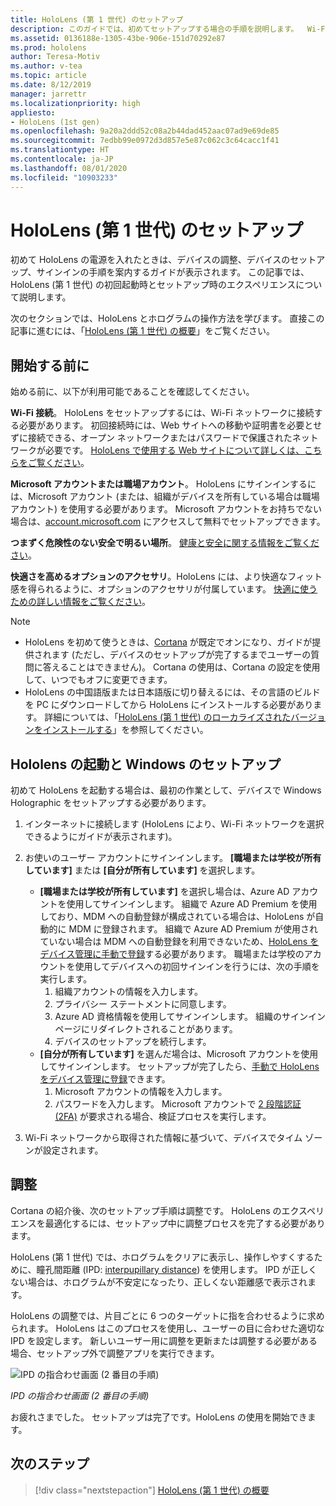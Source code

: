 ```yaml
---
title: HoloLens (第 1 世代) のセットアップ
description: このガイドでは、初めてセットアップする場合の手順を説明します。  Wi-Fi ネットワークと、Microsoft アカウント (MSA) または Azure Active Directory (Azure AD) アカウントが必要になります。
ms.assetid: 0136188e-1305-43be-906e-151d70292e87
ms.prod: hololens
author: Teresa-Motiv
ms.author: v-tea
ms.topic: article
ms.date: 8/12/2019
manager: jarrettr
ms.localizationpriority: high
appliesto:
- HoloLens (1st gen)
ms.openlocfilehash: 9a20a2ddd52c08a2b44dad452aac07ad9e69de85
ms.sourcegitcommit: 7edbb99e0972d3d857e5e87c062c3c64cacc1f41
ms.translationtype: HT
ms.contentlocale: ja-JP
ms.lasthandoff: 08/01/2020
ms.locfileid: "10903233"
---
```

# HoloLens (第 1 世代) のセットアップ

初めて HoloLens の電源を入れたときは、デバイスの調整、デバイスのセットアップ、サインインの手順を案内するガイドが表示されます。  この記事では、HoloLens (第 1 世代) の初回起動時とセットアップ時のエクスペリエンスについて説明します。

次のセクションでは、HoloLens とホログラムの操作方法を学びます。 直接この記事に進むには、「[HoloLens (第 1 世代) の概要](hololens1-basic-usage.md)」をご覧ください。

## 開始する前に

始める前に、以下が利用可能であることを確認してください。

**Wi-Fi 接続**。 HoloLens をセットアップするには、Wi-Fi ネットワークに接続する必要があります。 初回接続時には、Web サイトへの移動や証明書を必要とせずに接続できる、オープン ネットワークまたはパスワードで保護されたネットワークが必要です。 [HoloLens で使用する Web サイトについて詳しくは、こちらをご覧ください](hololens-offline.md)。

**Microsoft アカウントまたは職場アカウント**。 HoloLens にサインインするには、Microsoft アカウント (または、組織がデバイスを所有している場合は職場アカウント) を使用する必要があります。 Microsoft アカウントをお持ちでない場合は、[account.microsoft.com](https://account.microsoft.com) にアクセスして無料でセットアップできます。

**つまずく危険性のない安全で明るい場所**。 [健康と安全に関する情報をご覧ください](https://go.microsoft.com/fwlink/p/?LinkId=746661)。

**快適さを高めるオプションのアクセサリ**。HoloLens には、より快適なフィット感を得られるように、オプションのアクセサリが付属しています。 [快適に使うための詳しい情報をご覧ください](https://support.microsoft.com/help/12632/hololens-fit-your-hololens)。

> [!NOTE]
>  
> - HoloLens を初めて使うときは、[Cortana](hololens-cortana.md) が既定でオンになり、ガイドが提供されます (ただし、デバイスのセットアップが完了するまでユーザーの質問に答えることはできません)。 Cortana の使用は、Cortana の設定を使用して、いつでもオフに変更できます。
> - HoloLens の中国語版または日本語版に切り替えるには、その言語のビルドを PC にダウンロードしてから HoloLens にインストールする必要があります。 詳細については、「[HoloLens (第 1 世代) のローカライズされたバージョンをインストールする](hololens1-install-localized.md)」を参照してください。

## Hololens の起動と Windows のセットアップ

初めて HoloLens を起動する場合は、最初の作業として、デバイスで Windows Holographic をセットアップする必要があります。

1. インターネットに接続します (HoloLens により、Wi-Fi ネットワークを選択できるようにガイドが表示されます)。

1. お使いのユーザー アカウントにサインインします。 **[職場または学校が所有しています]** または **[自分が所有しています]** を選択します。
    - **[職場または学校が所有しています]** を選択し場合は、Azure AD アカウントを使用してサインインします。 組織で Azure AD Premium を使用しており、MDM への自動登録が構成されている場合は、HoloLens が自動的に MDM に登録されます。 組織で Azure AD Premium が使用されていない場合は MDM への自動登録を利用できないため、[HoloLens をデバイス管理に手動で登録](hololens-enroll-mdm.md#different-ways-to-enroll)する必要があります。 職場または学校のアカウントを使用してデバイスへの初回サインインを行うには、次の手順を実行します。
        1. 組織アカウントの情報を入力します。
        1. プライバシー ステートメントに同意します。
        1. Azure AD 資格情報を使用してサインインします。 組織のサインイン ページにリダイレクトされることがあります。
        1. デバイスのセットアップを続行します。
    - **[自分が所有しています]** を選んだ場合は、Microsoft アカウントを使用してサインインします。 セットアップが完了したら、[手動で HoloLens をデバイス管理に登録](hololens-enroll-mdm.md#different-ways-to-enroll)できます。
        1. Microsoft アカウントの情報を入力します。
        1. パスワードを入力します。 Microsoft アカウントで [2 段階認証 (2FA)](https://blogs.technet.microsoft.com/microsoft_blog/2013/04/17/microsoft-account-gets-more-secure/) が要求される場合、検証プロセスを実行します。

1. Wi-Fi ネットワークから取得された情報に基づいて、デバイスでタイム ゾーンが設定されます。

## 調整

Cortana の紹介後、次のセットアップ手順は調整です。 HoloLens のエクスペリエンスを最適化するには、セットアップ中に調整プロセスを完了する必要があります。

HoloLens (第 1 世代) では、ホログラムをクリアに表示し、操作しやすくするために、瞳孔間距離 (IPD: [interpupillary distance](https://en.wikipedia.org/wiki/Interpupillary_distance)) を使用します。 IPD が正しくない場合は、ホログラムが不安定になったり、正しくない距離感で表示されます。

HoloLens の調整では、片目ごとに 6 つのターゲットに指を合わせるように求められます。 HoloLens はこのプロセスを使用し、ユーザーの目に合わせた適切な IPD を設定します。 新しいユーザー用に調整を更新または調整する必要がある場合、セットアップ外で調整アプリを実行できます。

![IPD の指合わせ画面 (2 番目の手順)](./images/ipd-finger-alignment-300px.jpg)

*IPD の指合わせ画面 (2 番目の手順)*

お疲れさまでした。 セットアップは完了です。HoloLens の使用を開始できます。

## 次のステップ

> [!div class="nextstepaction"]
> [HoloLens (第 1 世代) の概要](hololens1-basic-usage.md)
